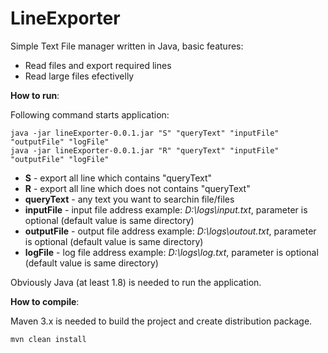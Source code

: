 LineExporter
=======

Simple Text File manager written in Java, basic features:

* Read files and export required lines
* Read large files efectivelly

**How to run**:

Following command starts application:
 
    java -jar lineExporter-0.0.1.jar "S" "queryText" "inputFile" "outputFile" "logFile"
    java -jar lineExporter-0.0.1.jar "R" "queryText" "inputFile" "outputFile" "logFile"


* **S** - export all line which contains "queryText"
* **R** - export all line which does not contains "queryText"
* **queryText** - any text you want to searchin file/files
* **inputFile** - input file address example: *D:\logs\input.txt*, parameter is optional (default value is same directory)
* **outputFile** - output file address example: *D:\logs\outout.txt*, parameter is optional (default value is same directory)
* **logFile** - log file address example: *D:\logs\log.txt*, parameter is optional (default value is same directory)

Obviously Java (at least 1.8) is needed to run the application.

**How to compile**:

Maven 3.x is needed to build the project and create distribution package.
 
    mvn clean install
